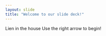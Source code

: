 ```yaml
---
layout: slide
title: "Welcome to our slide deck!"
---
```

Lien in the house
Use the right arrow to begin!
